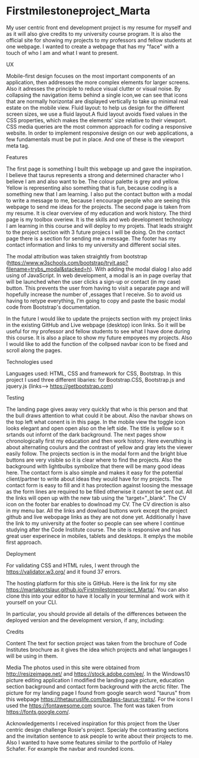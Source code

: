 # Firstmilestoneproject_Marta

My user centric front end development project is my resume for myself and as it will also give credits to my university course program. It is also the official site for showing my projects to my professors and fellow students at one webpage. I wanted to create a webpage that has my "face" with a touch of who I am and what I want to present.


UX

Mobile-first design focuses on the most important components of an application, then addresses the more complex elements for larger screens.
Also it adresses the principle to reduce visual clutter or visual noise. By collapsing the navigation items behind a single icon,we can see that icons that are normally horizontal are displayed vertically to take up minimal real estate on the mobile view. Fluid layout: to help us design for the different screen sizes, we use a fluid layout.A fluid layout avoids fixed values in the CSS properties, which makes the elements' size relative to their viewport.
CSS media queries are the most common approach for coding a responsive website.
In order to implement responsive design on our web applications, a few fundamentals must be put in place.
And one of these is the viewport meta tag.


Features

The first page is something I built this webpage up and gave the inspiration. I believe that taurus represents a strong and determined character who I believe I am and also want to be. The colour palette is grey and yellow. Yellow is representing also something that is fun, because coding is a something new that I am learning. I also put the contact button with a modal to write a message to me, because I encourage people who are seeing this webpage to send me ideas for the projects.
The second page is taken from my resume. It is clear overview of my education and work history.
The third page is my toolbox overiew. It is the skills and web development technology I am learning in this course and will deploy to my projets. That leads straight to the project section with 3 future projecs I will be doing.
On the contact page there is a section for sending me a message. The footer has my contact information and links to my university and different social sites.

The modal attribution was taken straightly from bootstrap (https://www.w3schools.com/bootstrap/tryit.asp?filename=trybs_modal&stacked=h). With adding the modal dialog I also add using of JavaScript.
In web development, a modal is an in page overlay that will be launched when the user clicks a sign-up or contact (in my case) button.
This prevents the user from having to visit a separate page and will hopefully increase the number of ,essages that I receive.
So to avoid us having to retype everything, I'm going to copy and paste the basic modal code from Bootstrap's documentation.

In the future I would like to update the projects section with my project links in the existing GitHub and Live webpage (desktop) icon links. So it will be useful for my professor and fellow students to see what I have done during this course. It is also a place to show my future empoyees my projects.
Also I would like to add the function of the collpsed navbar icon to be fixed and scroll along the pages.


Technologies used

Languages used: HTML, CSS and framework for CSS, Bootstrap.
In this project I used three different libaries: for Bootstrap.CSS, Bootstrap.js and jquery.js (links--> https://getbootstrap.com)

Testing

The landing page gives away very quickly that who is this person and that the bull draws attention to what could it be about. Also the navbar shows on the top left what conent is in this page.
In the mobile view the toggle icon looks elegant and open open also on the left side. The title is yellow so it srtands out infornt of the dark background.
The next pages show chronologically first my education and then work history. Here everuthing is about alternating coulurs and the contrast of yellow and gray lets the viewer easily follow.
The projects section is in the modal form and the bright blue buttons are very visible so it is clear where to find the projects. Also the background with lightbulbs symbolize that there will be many good ideas here.
The contact form is also simple and makes it easy for the potential client/partner to write about ideas they would have for my projects. The contact form is easy to fill and it has protection against loosing the message as the form lines are required to be filled otherwise it cannot be sent out.
All the links will open up with the new tab using the 'target="_blank".
The CV icon on the footer bar enables to dowlnoad my CV. The CV direction is also in my menu bar. All the links and dowload buttons work except the project github and live webopage links as they are not done yet.
Additionally I have the link to my university at the footer so people can see where I continue studying after the Code Institute course.
The site is responsive and has great user experinece in mobiles, tablets and desktops. It emplys the mobile first approach.

Deployment

For validating CSS and HTML rules, I went through the https://validator.w3.org/ and it found 37 errors.

The hosting platform for this site is GitHub.
Here is the link for my site https://martakortslaur.github.io/Firstmilestoneproject_Marta/.
You can also clone this into your editor to have it locally in your terminal and work with it yourself on your CLI.

In particular, you should provide all details of the differences between the deployed version and the development version, if any, including:

Credits

Content
The text for section project was taken from the brochure of Code Institutes brochure as it gives the idea which projects and what langauges I will be using in them.

Media
The photos used in this site were obtained from http://resizeimage.net/ and
https://stock.adobe.com/ee/. In the Windows10 picture editing application I modified the landing page picture, education section background and contact form background with the arctic filter. The picture for my landing page I found from google search word "taurus" from this webpage https://thetauruslife.com/badass-taurus-traits/.
For the icons I used the https://fontawesome.com source. The font was taken from https://fonts.google.com/.

Acknowledgements
I received inspiration for this project from the User centric design challenge Rosie's project. Specialy the contrasting sections and the invitation sentence to ask people to write about their projects to me. Also I wanted to have some features similar to the portfolio of Haley Schafer. For example the navbar and rounded icons.